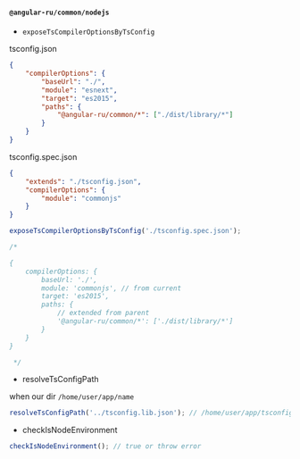 #### `@angular-ru/common/nodejs`

-   `exposeTsCompilerOptionsByTsConfig`

tsconfig.json

```json
{
    "compilerOptions": {
        "baseUrl": "./",
        "module": "esnext",
        "target": "es2015",
        "paths": {
            "@angular-ru/common/*": ["./dist/library/*"]
        }
    }
}
```

tsconfig.spec.json

```json
{
    "extends": "./tsconfig.json",
    "compilerOptions": {
        "module": "commonjs"
    }
}
```

```ts
exposeTsCompilerOptionsByTsConfig('./tsconfig.spec.json');

/*

{
    compilerOptions: {
        baseUrl: './',
        module: 'commonjs', // from current
        target: 'es2015',
        paths: {
            // extended from parent
            '@angular-ru/common/*': ['./dist/library/*']
        }
    }
}

 */
```

-   resolveTsConfigPath

when our dir `/home/user/app/name`

```ts
resolveTsConfigPath('../tsconfig.lib.json'); // /home/user/app/tsconfig.lib.json
```

-   checkIsNodeEnvironment

```ts
checkIsNodeEnvironment(); // true or throw error
```
